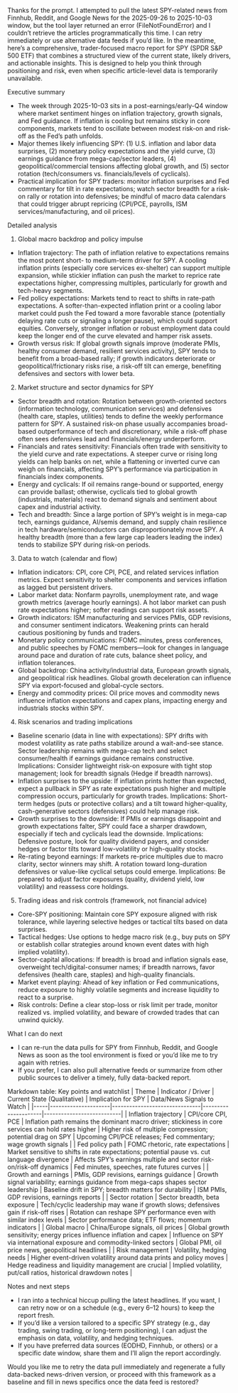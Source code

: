 Thanks for the prompt. I attempted to pull the latest SPY-related news from Finnhub, Reddit, and Google News for the 2025-09-26 to 2025-10-03 window, but the tool layer returned an error (FileNotFoundError) and I couldn’t retrieve the articles programmatically this time. I can retry immediately or use alternative data feeds if you’d like. In the meantime, here’s a comprehensive, trader-focused macro report for SPY (SPDR S&P 500 ETF) that combines a structured view of the current state, likely drivers, and actionable insights. This is designed to help you think through positioning and risk, even when specific article-level data is temporarily unavailable.

Executive summary
- The week through 2025-10-03 sits in a post-earnings/early-Q4 window where market sentiment hinges on inflation trajectory, growth signals, and Fed guidance. If inflation is cooling but remains sticky in core components, markets tend to oscillate between modest risk-on and risk-off as the Fed’s path unfolds.
- Major themes likely influencing SPY: (1) U.S. inflation and labor data surprises, (2) monetary policy expectations and the yield curve, (3) earnings guidance from mega-cap/sector leaders, (4) geopolitical/commercial tensions affecting global growth, and (5) sector rotation (tech/consumers vs. financials/levels of cyclicals).
- Practical implication for SPY traders: monitor inflation surprises and Fed commentary for tilt in rate expectations; watch sector breadth for a risk-on rally or rotation into defensives; be mindful of macro data calendars that could trigger abrupt repricing (CPI/PCE, payrolls, ISM services/manufacturing, and oil prices).

Detailed analysis

1) Global macro backdrop and policy impulse
- Inflation trajectory: The path of inflation relative to expectations remains the most potent short- to medium-term driver for SPY. A cooling inflation prints (especially core services ex-shelter) can support multiple expansion, while stickier inflation can push the market to reprice rate expectations higher, compressing multiples, particularly for growth and tech-heavy segments.
- Fed policy expectations: Markets tend to react to shifts in rate-path expectations. A softer-than-expected inflation print or a cooling labor market could push the Fed toward a more favorable stance (potentially delaying rate cuts or signaling a longer pause), which could support equities. Conversely, stronger inflation or robust employment data could keep the longer end of the curve elevated and hamper risk assets.
- Growth versus risk: If global growth signals improve (moderate PMIs, healthy consumer demand, resilient services activity), SPY tends to benefit from a broad-based rally; if growth indicators deteriorate or geopolitical/frictionary risks rise, a risk-off tilt can emerge, benefiting defensives and sectors with lower beta.

2) Market structure and sector dynamics for SPY
- Sector breadth and rotation: Rotation between growth-oriented sectors (information technology, communication services) and defensives (health care, staples, utilities) tends to define the weekly performance pattern for SPY. A sustained risk-on phase usually accompanies broad-based outperformance of tech and discretionary, while a risk-off phase often sees defensives lead and financials/energy underperform.
- Financials and rates sensitivity: Financials often trade with sensitivity to the yield curve and rate expectations. A steeper curve or rising long yields can help banks on net, while a flattening or inverted curve can weigh on financials, affecting SPY’s performance via participation in financials index components.
- Energy and cyclicals: If oil remains range-bound or supported, energy can provide ballast; otherwise, cyclicals tied to global growth (industrials, materials) react to demand signals and sentiment about capex and industrial activity.
- Tech and breadth: Since a large portion of SPY’s weight is in mega-cap tech, earnings guidance, AI/semis demand, and supply chain resilience in tech hardware/semiconductors can disproportionately move SPY. A healthy breadth (more than a few large cap leaders leading the index) tends to stabilize SPY during risk-on periods.

3) Data to watch (calendar and flow)
- Inflation indicators: CPI, core CPI, PCE, and related services inflation metrics. Expect sensitivity to shelter components and services inflation as lagged but persistent drivers.
- Labor market data: Nonfarm payrolls, unemployment rate, and wage growth metrics (average hourly earnings). A hot labor market can push rate expectations higher; softer readings can support risk assets.
- Growth indicators: ISM manufacturing and services PMIs, GDP revisions, and consumer sentiment indicators. Weakening prints can herald cautious positioning by funds and traders.
- Monetary policy communications: FOMC minutes, press conferences, and public speeches by FOMC members—look for changes in language around pace and duration of rate cuts, balance sheet policy, and inflation tolerances.
- Global backdrop: China activity/industrial data, European growth signals, and geopolitical risk headlines. Global growth deceleration can influence SPY via export-focused and global-cycle sectors.
- Energy and commodity prices: Oil price moves and commodity news influence inflation expectations and capex plans, impacting energy and industrials stocks within SPY.

4) Risk scenarios and trading implications
- Baseline scenario (data in line with expectations): SPY drifts with modest volatility as rate paths stabilize around a wait-and-see stance. Sector leadership remains with mega-cap tech and select consumer/health if earnings guidance remains constructive.
  Implications: Consider lightweight risk-on exposure with tight stop management; look for breadth signals (Hedge if breadth narrows).
- Inflation surprises to the upside: If inflation prints hotter than expected, expect a pullback in SPY as rate expectations push higher and multiple compression occurs, particularly for growth trades.
  Implications: Short-term hedges (puts or protective collars) and a tilt toward higher-quality, cash-generative sectors (defensives) could help manage risk.
- Growth surprises to the downside: If PMIs or earnings disappoint and growth expectations falter, SPY could face a sharper drawdown, especially if tech and cyclicals lead the downside.
  Implications: Defensive posture, look for quality dividend payers, and consider hedges or factor tilts toward low-volatility or high-quality stocks.
- Re-rating beyond earnings: If markets re-price multiples due to macro clarity, sector winners may shift. A rotation toward long-duration defensives or value-like cyclical setups could emerge.
  Implications: Be prepared to adjust factor exposures (quality, dividend yield, low volatility) and reassess core holdings.

5) Trading ideas and risk controls (framework, not financial advice)
- Core-SPY positioning: Maintain core SPY exposure aligned with risk tolerance, while layering selective hedges or tactical tilts based on data surprises.
- Tactical hedges: Use options to hedge macro risk (e.g., buy puts on SPY or establish collar strategies around known event dates with high implied volatility).
- Sector-capital allocations: If breadth is broad and inflation signals ease, overweight tech/digital-consumer names; if breadth narrows, favor defensives (health care, staples) and high-quality financials.
- Market event playing: Ahead of key inflation or Fed communications, reduce exposure to highly volatile segments and increase liquidity to react to a surprise.
- Risk controls: Define a clear stop-loss or risk limit per trade, monitor realized vs. implied volatility, and beware of crowded trades that can unwind quickly.

What I can do next
- I can re-run the data pulls for SPY from Finnhub, Reddit, and Google News as soon as the tool environment is fixed or you’d like me to try again with retries.
- If you prefer, I can also pull alternative feeds or summarize from other public sources to deliver a timely, fully data-backed report.

Markdown table: Key points and watchlist
| Theme | Indicator / Driver | Current State (Qualitative) | Implication for SPY | Data/News Signals to Watch |
|-----|---------------------|-------------------------------|---------------------|---------------------------|
| Inflation trajectory | CPI/core CPI, PCE | Inflation path remains the dominant macro driver; stickiness in core services can hold rates higher | Higher risk of multiple compression; potential drag on SPY | Upcoming CPI/PCE releases; Fed commentary; wage growth signals |
| Fed policy path | FOMC rhetoric, rate expectations | Market sensitive to shifts in rate expectations; potential pause vs. cut language divergence | Affects SPY’s earnings multiple and sector risk-on/risk-off dynamics | Fed minutes, speeches, rate futures curves |
| Growth and earnings | PMIs, GDP revisions, earnings guidance | Growth signal variability; earnings guidance from mega-caps shapes sector leadership | Baseline drift in SPY; breadth matters for durability | ISM PMIs, GDP revisions, earnings reports |
| Sector rotation | Sector breadth, beta exposure | Tech/cyclic leadership may wane if growth slows; defensives gain if risk-off rises | Rotation can reshape SPY performance even with similar index levels | Sector performance data; ETF flows; momentum indicators |
| Global macro | China/Europe signals, oil prices | Global growth sensitivity; energy prices influence inflation and capex | Influence on SPY via international exposure and commodity-linked sectors | Global PMI, oil price news, geopolitical headlines |
| Risk management | Volatility, hedging needs | Higher event-driven volatility around data prints and policy moves | Hedge readiness and liquidity management are crucial | Implied volatility, put/call ratios, historical drawdown notes |

Notes and next steps
- I ran into a technical hiccup pulling the latest headlines. If you want, I can retry now or on a schedule (e.g., every 6–12 hours) to keep the report fresh.
- If you’d like a version tailored to a specific SPY strategy (e.g., day trading, swing trading, or long-term positioning), I can adjust the emphasis on data, volatility, and hedging techniques.
- If you have preferred data sources (EODHD, Finnhub, or others) or a specific date window, share them and I’ll align the report accordingly.

Would you like me to retry the data pull immediately and regenerate a fully data-backed news-driven version, or proceed with this framework as a baseline and fill in news specifics once the data feed is restored?